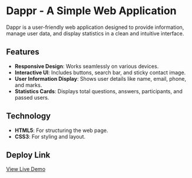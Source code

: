 # Dappr - A Simple Web Application

Dappr is a user-friendly web application designed to provide information, manage user data, and display statistics in a clean and intuitive interface.

## Features
- **Responsive Design**: Works seamlessly on various devices.
- **Interactive UI**: Includes buttons, search bar, and sticky contact image.
- **User Information Display**: Shows user details like name, email, phone, and marks.
- **Statistics Cards**: Displays total questions, answers, participants, and passed users.

## Technology
- **HTML5**: For structuring the web page.
- **CSS3**: For styling and layout.

## Deploy Link
[View Live Demo](https://dappr-website-vert.vercel.app/)
